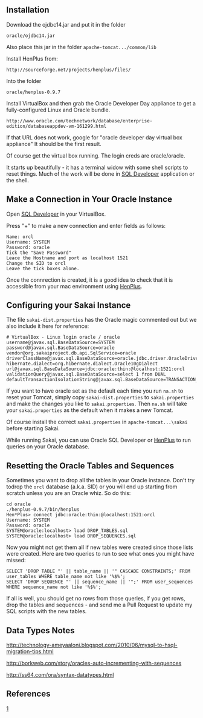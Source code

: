 Installation
------------

Download the ojdbc14.jar and put it in the folder

    oracle/ojdbc14.jar

Also place this jar in the folder `apache-tomcat.../common/lib`

Install HenPlus from:

    http://sourceforge.net/projects/henplus/files/

Into the folder

    oracle/henplus-0.9.7

Install VirtualBox and then grab the Oracle Developer Day
appliance to get a fully-configured Linux and Oracle bundle.

    http://www.oracle.com/technetwork/database/enterprise-edition/databaseappdev-vm-161299.html


If that URL does not work, google for "oracle developer day virtual box appliance"
It should be the first result.

Of course get the virtual box running.  The login creds are oracle/oracle.

It starts up beautifully - it has a terminal widow with some shell scripts
to reset things.  Much of the work will be done 
in [SQL Developer](oracle/making_connection.png) application or the shell.

Make a Connection in Your Oracle Instance
-----------------------------------------

Open [SQL Developer](oracle/making_connection.png) in your VirtualBox.

Press "+" to make a new connection and enter fields as follows:

    Name: orcl
    Username: SYSTEM
    Password: oracle
    Tick the "Save Password"
    Leace the Hostname and port as localhost 1521
    Change the SID to orcl
    Leave the tick boxes alone.

Once the connrection is created, it is a good idea to check that it 
is accessible from your mac environment 
using [HenPlus](oracle/using-henplus.txt).


Configuring your Sakai Instance
-------------------------------

The file `sakai-dist.properties` has the Oracle magic commented out but
we also include it here for reference:

    # VirtualBox - Linux login oracle / oracle
    username@javax.sql.BaseDataSource=SYSTEM
    password@javax.sql.BaseDataSource=oracle
    vendor@org.sakaiproject.db.api.SqlService=oracle
    driverClassName@javax.sql.BaseDataSource=oracle.jdbc.driver.OracleDriver
    hibernate.dialect=org.hibernate.dialect.Oracle10gDialect
    url@javax.sql.BaseDataSource=jdbc:oracle:thin:@localhost:1521:orcl
    validationQuery@javax.sql.BaseDataSource=select 1 from DUAL
    defaultTransactionIsolationString@javax.sql.BaseDataSource=TRANSACTION_READ_COMMITTED

If you want to have oracle set as the default each time you 
run `na.sh` to reset your Tomcat, simply copy `sakai-dist.properties`
to `sakai.properties` and make the changes you like to `sakai.properties`.
Then `na.sh` will take your `sakai.properties` as the default when it
makes a new Tomcat.

Of course install the correct `sakai.properties` in `apache-tomcat...\sakai`
before starting Sakai.

While running Sakai, you can use Oracle SQL Developer or 
[HenPlus](oracle/using-henplus.txt) to run queries on your Oracle database.

Resetting the Oracle Tables and Sequences
-----------------------------------------

Sometimes you want to drop all the tables in your Oracle instance.  Don't
try todrop the `orcl` database (a.k.a. SID) or you will end up starting
from scratch unless you are an Oracle whiz.  So do this:

    cd oracle
    ./henplus-0.9.7/bin/henplus
    Hen*Plus> connect jdbc:oracle:thin:@localhost:1521:orcl
    Username: SYSTEM
    Password: oracle
    SYSTEM@oracle:localhost> load DROP_TABLES.sql
    SYSTEM@oracle:localhost> load DROP_SEQUENCES.sql

Now you might not get them all if new tables were created since those
lists were created.  Here are two queries to run to see what ones
you might have missed:

    SELECT 'DROP TABLE "' || table_name || '" CASCADE CONSTRAINTS;' FROM user_tables WHERE table_name not like '%$%';
    SELECT 'DROP SEQUENCE "' || sequence_name || '";' FROM user_sequences WHERE sequence_name not like '%$%';

If all is well, you should get no rows from those queries, if you get rows,
drop the tables and sequences - and send me a Pull Request to update my
SQL scripts with the new tables.

Data Types Notes
----------------

http://technology-ameyaaloni.blogspot.com/2010/06/mysql-to-hsql-migration-tips.html

http://borkweb.com/story/oracles-auto-incrementing-with-sequences

http://ss64.com/ora/syntax-datatypes.html

References 
----------

[1](http://www.jochenhebbrecht.be/site/2010-05-10/database/drop-all-tables-in-oracle-db-scheme)
